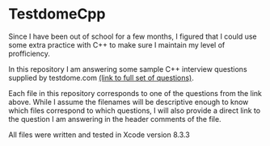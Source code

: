 # TestdomeCpp

Since I have been out of school for a few months, I figured that I could use some extra practice with C++ to make sure I maintain my level of profficiency. 

In this repository I am answering some sample C++ interview questions supplied by testdome.com [(link to full set of questions)](https://www.testdome.com/d/cpp-interview-questions/7).

Each file in this repository corresponds to one of the questions from the link above. While I assume the filenames will be descriptive enough to know which files correspond to which questions, I will also provide a direct link to the question I am answering in the header comments of the file. 

All files were written and tested in Xcode version 8.3.3
